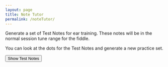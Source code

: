 ```yaml
---
layout: page
title: Note Tutor
permalink: /noteTutor/
---
```

Generate a set of Test Notes for ear training. These notes will be in the normal
session tune range for the fiddle.

<!-- Area to store generated ABC -->
<textarea id="ABCgenerated" style="display:none;"></textarea>

<!-- Controls for ABC player -->
<div id="ABCplayer"></div>

You can look at the dots for the Test Notes and generate a new practice set.

<form>
  <input type="button" value="Show Test Notes" onclick="toggle(this);">
</form>

<!-- Draw the dots -->
<div class="output">
  <div id="paper0" class="paper">
</div>
</div>

<!-- Show errors -->
<br>
<div id="warnings"></div>

<script type="text/javascript" src="{{ site.mp3_host }}/js/abcjs_editor_3.0-min.js"></script>

<script type="text/javascript">
function toggle(button) {
    switch (button.value) {
        case "Generate Test Notes":
            button.value = "Show Test Notes";
            document.getElementById('paper0').innerHTML = "";
            document.getElementById("paper0").style.height = "0px";  
            ABCgenerated.value = generateNotes(16);
            break;
        case "Show Test Notes":
            button.value = "Generate Test Notes";
            // Display the ABC in the textbox as dots
            abc_editor = new window.ABCJS.Editor("ABCgenerated", { paper_id: "paper0", midi_id:"midi", warnings_id:"warnings", indicate_changed: "true" });
            break;
    }
}

function generateNotes(count) {
    // Allow sharps, naturals and flats
    var Accidentals = ['^', '', '_'];
    // Notes on the fiddle in first position
    var Pitches = ['b', 'a', 'g', 'f', 'e',
                'd', 'C', 'B', 'A',
                'G', 'F', 'E', 'D',
                'C', 'B,','A,', 'G,'];

    // generate notes
    var i = 0;
    var accidental;
    var abcGenerated = 'X: 1\nT: Test Notes\nM: 4/4\nL: 1/8\nK: C\n|';

    while (i < count) {
        var rand=Math.random();
        if(rand > .9) {
            accidental = "^";
        } else if (rand < .1) {
            accidental = "_";
        } else {
            accidental = "";
        }
        var pitch = Pitches[Math.floor(Math.random()*Pitches.length)];
        // Ignore the high b sharp and low G flat
        if ((accidental == '^' && pitch == 'b') || (accidental == '_' && pitch == 'G,')) {
            continue;
        }
        // add test note and rests to abc
        abcGenerated += accidental + pitch + '8| z8 | z8 |'
        i++
        if (i % 4 == 0) {
            abcGenerated += '\n';
        }
    }
    return abcGenerated;
}

$(document).ready(function()
{
    var context = new AudioContext();

    // Generate an initial set of test notes
    ABCgenerated.value = generateNotes(16);

    // Create the ABC player
    ABCplayer.innerHTML = createABCplayer('generated', 'abcplayer_tunepage', '{{ site.defaultABCplayer }}');

    // One-liner to resume playback when user interacted with the page
    document.querySelector('button').addEventListener('click', function() {
        context.resume().then(() => {
            console.log('Playback button selected');
          });
      });
});
</script>
